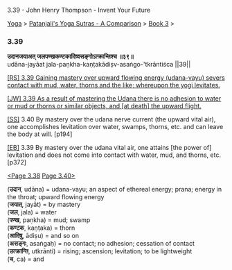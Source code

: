 3.39 - John Henry Thompson - Invent Your Future   
    

[Yoga](../../../yoga.md)‎ > ‎[Patanjali's Yoga Sutras - A Comparison](../../patanjani.md)‎ > ‎[Book 3](../book-3.md)‎ > ‎

### 3.39

**उदानजयाअत् जलपण्खकण्टकादिष्वसङ्गोऽत्क्रान्तिश्च ॥३९॥**  
udāna-jayāat jala-paṇkha-kaṇṭakādiṣv-asaṅgo-'tkrāntiśca ||39||  
  
  
[\[RS\] 3.39 Gaining mastery over upward flowing energy (udana-vayu) severs contact with mud, water, thorns and the like; whereupon the yogi levitates.](http://www.ashtangayoga.info/philosophy/yoga-sutra-patanjali/chapter-3/item/udana-jayaat-jala-pankha-kantakadishv-asango/)  
  
[\[JW\] 3.39 As a result of mastering the Udana there is no adhesion to water or mud or thorns or similar objects, and \[at death\] the upward flight.](http://books.google.com/books?id=YzFImjtOxUwC&pg=PA267&ci=91%2C451%2C728%2C86&source=bookclip)  
  
[\[SS\]](http://www.amazon.com/Yoga-Sutras-Patanjali-Commentary-Satchidananda/dp/0932040381) 3.40 By mastery over the udana nerve current (the upward vital air), one accomplishes levitation over water, swamps, thorns, etc. and can leave the body at will. \[p194\]  
  
[\[EB\]](http://www.amazon.com/Yoga-Sutras-Patanjali-Translation-Commentary/dp/0865477361/ref=sr_1_1?ie=UTF8&s=books&qid=1250508322&sr=1-1) 3.39 By mastery over the udana vital air, one attains \[the power of\] levitation and does not come into contact with water, mud, and thorns, etc. \[p372\]  
  
  
[<Page 3.38](338.md)  [Page 3.40>](340.md)  

(**उदान**, udāna) = udana-vayu; an aspect of ethereal energy; prana; energy in the throat; upward flowing energy  
(**जयात्**, jayāt) = by mastery  
(**जल**, jala) = water  
(**पण्ख**, paṇkha) = mud; swamp  
(**कण्टक**, kaṇṭaka) = thorn  
(**आदिषु**, ādiṣu) = and so on  
(**असङ्गः**, asaṅgaḥ) = no contact; no adhesion; cessation of contact  
(**उत्क्रान्ति**, utkrānti) = rising; ascension; levitation; to be lightweight  
(**च**, ca) = and

